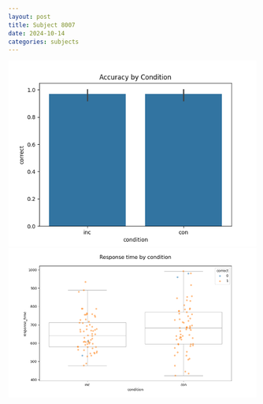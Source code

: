```yaml
---
layout: post
title: Subject 8007
date: 2024-10-14
categories: subjects
---
```


![](data/8007/run-13/8007_NF_acc.png)
![](data/8007/run-13/8007_NF_rt.png)
